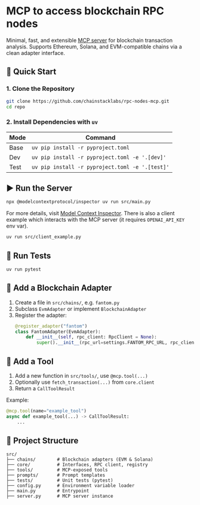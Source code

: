 # MCP to access blockchain RPC nodes

Minimal, fast, and extensible [MCP server](https://modelcontextprotocol.io/introduction) for blockchain transaction analysis.
Supports Ethereum, Solana, and EVM-compatible chains via a clean adapter interface.

## 🚀 Quick Start

### 1. Clone the Repository
```bash
git clone https://github.com/chainstacklabs/rpc-nodes-mcp.git
cd repo
```

### 2. Install Dependencies with `uv`
| Mode       | Command                                           |
|------------|---------------------------------------------------|
| Base       | `uv pip install -r pyproject.toml`                |
| Dev        | `uv pip install -r pyproject.toml -e '.[dev]'`    |
| Test       | `uv pip install -r pyproject.toml -e '.[test]'`   |

## ▶️ Run the Server
```bash
npx @modelcontextprotocol/inspector uv run src/main.py
```
For more details, visit [Model Context Inspector](https://modelcontextprotocol.io/docs/tools/inspector). There is also a client example which interacts with the MCP server (it requires `OPENAI_API_KEY` env var).
```bash
uv run src/client_example.py
```

## 🧪 Run Tests
```bash
uv run pytest
```

## 🧩 Add a Blockchain Adapter
1. Create a file in `src/chains/`, e.g. `fantom.py`
2. Subclass `EvmAdapter` or implement `BlockchainAdapter`
3. Register the adapter:
   ```python
   @register_adapter("fantom")
   class FantomAdapter(EvmAdapter):
       def __init__(self, rpc_client: RpcClient = None):
           super().__init__(rpc_url=settings.FANTOM_RPC_URL, rpc_client=rpc_client)
   ```

## 🔧 Add a Tool
1. Add a new function in `src/tools/`, use `@mcp.tool(...)`
2. Optionally use `fetch_transaction(...)` from `core.client`
3. Return a `CallToolResult`

Example:
```python
@mcp.tool(name="example_tool")
async def example_tool(...) -> CallToolResult:
    ...
```

## 🧠 Project Structure
```
src/
├── chains/        # Blockchain adapters (EVM & Solana)
├── core/          # Interfaces, RPC client, registry
├── tools/         # MCP-exposed tools
├── prompts/       # Prompt templates
├── tests/         # Unit tests (pytest)
├── config.py      # Environment variable loader
├── main.py        # Entrypoint
├── server.py      # MCP server instance
```
